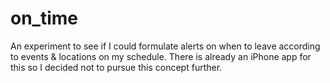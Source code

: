 # on_time

An experiment to see if I could formulate alerts on when to leave according to events & locations on my schedule. There is already an iPhone app for this so I decided not to pursue this concept further.
